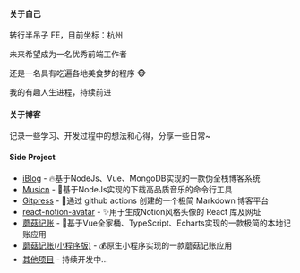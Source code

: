 #### 关于自己

转行半吊子 FE，目前坐标：杭州

未来希望成为一名优秀前端工作者

还是一名具有吃遍各地美食梦的程序 🐵

我的有趣人生进程，持续前进

#### 关于博客

记录一些学习、开发过程中的想法和心得，分享一些日常~

#### Side Project

- [iBlog](https://github.com/zonemeen/vue-node-blog) - 🔥基于NodeJs、Vue、MongoDB实现的一款伪全栈博客系统
- [Musicn](https://github.com/zonemeen/musicn) - 🎵基于NodeJs实现的下载高品质音乐的命令行工具
- [Gitpress](https://github.com/zonemeen/gitpress) - 📝通过 github actions 创建的一个极简 Markdown 博客平台
- [react-notion-avatar](https://github.com/zonemeen/react-notion-avatar) - ✨用于生成Notion风格头像的 React 库及网址
- [蘑菇记账](https://github.com/zonemeen/mogu-app-vue) - 🤑基于Vue全家桶、TypeScript、Echarts实现的一款极简的本地记账应用
- [蘑菇记账(小程序版)](https://github.com/zonemeen/weapp-mogu-bill) - 💰原生小程序实现的一款蘑菇记账应用
- [其他项目](https://github.com/zonemeen) - 持续开发中...